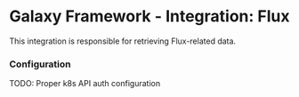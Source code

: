 # Galaxy Framework - Integration: Flux

This integration is responsible for retrieving Flux-related data.

### Configuration

TODO: Proper k8s API auth configuration
